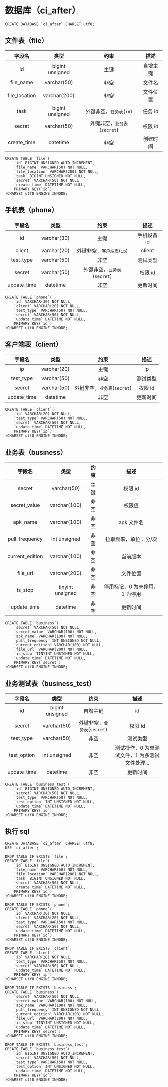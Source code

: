 # 数据库（ci_after）

```mysql
CREATE DATABASE `ci_after` CHARSET utf8;
```

## 文件表（file）

|    字段名     |      类型       |             约束             |   描述   |
| :-----------: | :-------------: | :--------------------------: | :------: |
|      id       | bigint unsigned |             主键             | 自增主键 |
|   file_name   |   varchar(50)   |             非空             |  文件名  |
| file_location |  varchar(200)   |             非空             | 文件位置 |
|     task      | bigint unsigned |   外键非空，`任务表`(`id`)   | 任务 id  |
|    secret     |   varchar(50)   | 外键非空，`业务表`(`secret`) | 权限 id  |
|  create_time  |    datetime     |             非空             | 创建时间 |

```mysql
CREATE TABLE `file`(
	`id` BIGINT UNSIGNED AUTO_INCREMENT,
    `file_name` VARCHAR(50) NOT NULL,
    `file_location` VARCHAR(200) NOT NULL,
    `task` BIGINT UNSIGNED NOT NULL,
    `secret` VARCHAR(50) NOT NULL,
    `create_time` DATETIME NOT NULL,
    PRIMARY KEY(`id`)
)CHARSET utf8 ENGINE INNODB;
```



## 手机表（phone）

|   字段名    |    类型     |             约束             |    描述     |
| :---------: | :---------: | :--------------------------: | :---------: |
|     id      | varchar(30) |             主键             | 手机设备 id |
|   client    | varchar(20) |  外键非空，`客户端表`(`ip`)  |   client    |
|  test_type  | varchar(50) |             非空             |  测试类型   |
|   secret    | varchar(50) | 外键非空，`业务表`(`secret`) |   权限 id   |
| update_time |  datetime   |             非空             |  更新时间   |

```mysql
CREATE TABLE `phone`(
	`id` VARCHAR(30) NOT NULL,
    `client` VARCHAR(20) NOT NULL,
    `test_type` VARCHAR(50) NOT NULL,
    `secret` VARCHAR(50) NOT NULL,
    `update_time` DATETIME NOT NULL,
    PRIMARY KEY(`id`)
)CHARSET utf8 ENGINE INNODB;
```



## 客户端表（client）

|   字段名    |    类型     |             约束             |   描述   |
| :---------: | :---------: | :--------------------------: | :------: |
|     ip      | varchar(20) |             主键             |    ip    |
|  test_type  | varchar(50) |             非空             | 测试类型 |
|   secret    | varchar(50) | 外键非空，`业务表`(`secret`) | 权限 id  |
| update_time |  datetime   |             非空             | 更新时间 |

```mysql
CREATE TABLE `client`(
	`ip` VARCHAR(20) NOT NULL,
    `test_type` VARCHAR(50) NOT NULL,
    `secret` VARCHAR(50) NOT NULL,
    `update_time` DATETIME NOT NULL,
    PRIMARY KEY(`ip`)
)CHARSET utf8 ENGINE INNODB;
```



## 业务表（business）

|     字段名      |       类型       | 约束 |              描述              |
| :-------------: | :--------------: | :--: | :----------------------------: |
|     secret      |   varchar(50)    | 主键 |            权限 id             |
|  secret_value   |   varchar(100)   | 非空 |             权限值             |
|    apk_name     |   varchar(100)   | 非空 |           apk 文件名           |
| pull_frequency  |   int unsigned   | 非空 |     拉取频率，单位：分/次      |
| current_edition |   varchar(100)   | 非空 |            当前版本            |
|    file_url     |   varchar(200)   | 非空 |            文件位置            |
|     is_stop     | tinyint unsigned | 非空 | 停用标记，0 为未停用，1 为停用 |
|   update_time   |     datetime     | 非空 |            更新时间            |

```mysql
CREATE TABLE `business`(
	`secret` VARCHAR(50) NOT NULL,
    `secret_value` VARCHAR(100) NOT NULL,
    `apk_name` VARCHAR(100) NOT NULL,
    `pull_frequency` INT UNSIGNED NOT NULL,
    `current_edition` VARCHAR(100) NOT NULL,
    `file_url` VARCHAR(200) NOT NULL,
    `is_stop` TINYINT UNSIGNED NOT NULL,
    `update_time` DATETIME NOT NULL,
    PRIMARY KEY(`secret`)
)CHARSET utf8 ENGINE INNODB;
```



## 业务测试表（business_test）

|   字段名    |      类型       |             约束             |                      描述                       |
| :---------: | :-------------: | :--------------------------: | :---------------------------------------------: |
|     id      | bigint unsigned |           自增主键           |                       id                        |
|   secret    |   varchar(50)   | 外键非空，`业务表`(`secret`) |                     权限 id                     |
|  test_type  |   varchar(50)   |             非空             |                    测试类型                     |
| test_option |  int unsigned   |             非空             | 测试操作，0 为单测试文件，1 为多测试文件处理... |
| update_time |    datetime     |             非空             |                    更新时间                     |

```mysql
CREATE TABLE `business_test`(
	`id` BIGINT UNSIGNED AUTO_INCREMENT,
    `secret` VARCHAR(50) NOT NULL,
    `test_type` VARCHAR(50) NOT NULL,
    `test_option` INT UNSIGNED NOT NULL,
    `update_time` DATETIME NOT NULL,
    PRIMARY KEY(`id`)
)CHARSET utf8 ENGINE INNODB;
```





## 执行 sql

```mysql
CREATE DATABASE `ci_after` CHARSET utf8;
USE `ci_after`;

DROP TABLE IF EXISTS `file`;
CREATE TABLE `file`(
	`id` BIGINT UNSIGNED AUTO_INCREMENT,
    `file_name` VARCHAR(50) NOT NULL,
    `file_location` VARCHAR(200) NOT NULL,
    `task` BIGINT UNSIGNED NOT NULL,
    `secret` VARCHAR(50) NOT NULL,
    `create_time` DATETIME NOT NULL,
    PRIMARY KEY(`id`)
)CHARSET utf8 ENGINE INNODB;

DROP TABLE IF EXISTS `phone`;
CREATE TABLE `phone`(
	`id` VARCHAR(30) NOT NULL,
    `client` VARCHAR(20) NOT NULL,
    `test_type` VARCHAR(50) NOT NULL,
    `secret` VARCHAR(50) NOT NULL,
    `update_time` DATETIME NOT NULL,
    PRIMARY KEY(`id`)
)CHARSET utf8 ENGINE INNODB;

DROP TABLE IF EXISTS `client`;
CREATE TABLE `client`(
	`ip` VARCHAR(20) NOT NULL,
    `test_type` VARCHAR(50) NOT NULL,
    `secret` VARCHAR(50) NOT NULL,
    `update_time` DATETIME NOT NULL,
    PRIMARY KEY(`ip`)
)CHARSET utf8 ENGINE INNODB;

DROP TABLE IF EXISTS `business`;
CREATE TABLE `business`(
	`secret` VARCHAR(50) NOT NULL,
    `secret_value` VARCHAR(100) NOT NULL,
    `apk_name` VARCHAR(100) NOT NULL,
    `pull_frequency` INT UNSIGNED NOT NULL,
    `current_edition` VARCHAR(100) NOT NULL,
    `file_url` VARCHAR(200) NOT NULL,
    `is_stop` TINYINT UNSIGNED NOT NULL,
    `update_time` DATETIME NOT NULL,
    PRIMARY KEY(`secret`)
)CHARSET utf8 ENGINE INNODB;

DROP TABLE IF EXISTS `business_test`;
CREATE TABLE `business_test`(
	`id` BIGINT UNSIGNED AUTO_INCREMENT,
    `secret` VARCHAR(50) NOT NULL,
    `test_type` VARCHAR(50) NOT NULL,
    `test_option` INT UNSIGNED NOT NULL,
    `update_time` DATETIME NOT NULL,
    PRIMARY KEY(`id`)
)CHARSET utf8 ENGINE INNODB;
```

